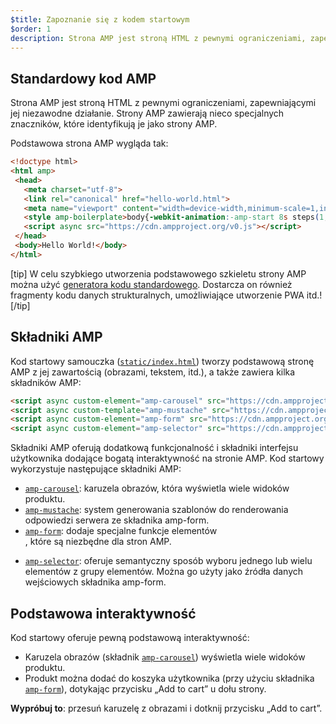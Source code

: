 ```yaml
---
$title: Zapoznanie się z kodem startowym
$order: 1
description: Strona AMP jest stroną HTML z pewnymi ograniczeniami, zapewniającymi jej niezawodne działanie. Strony AMP zawierają nieco specjalnych znaczników, które identyfikują je jako strony AMP.
---
```


## Standardowy kod AMP

Strona AMP jest stroną HTML z pewnymi ograniczeniami, zapewniającymi jej niezawodne działanie. Strony AMP zawierają nieco specjalnych znaczników, które identyfikują je jako strony AMP.

Podstawowa strona AMP wygląda tak:

```html
<!doctype html>
<html amp>
 <head>
   <meta charset="utf-8">
   <link rel="canonical" href="hello-world.html">
   <meta name="viewport" content="width=device-width,minimum-scale=1,initial-scale=1">
   <style amp-boilerplate>body{-webkit-animation:-amp-start 8s steps(1,end) 0s 1 normal both;-moz-animation:-amp-start 8s steps(1,end) 0s 1 normal both;-ms-animation:-amp-start 8s steps(1,end) 0s 1 normal both;animation:-amp-start 8s steps(1,end) 0s 1 normal both}@-webkit-keyframes -amp-start{from{visibility:hidden}to{visibility:visible}}@-moz-keyframes -amp-start{from{visibility:hidden}to{visibility:visible}}@-ms-keyframes -amp-start{from{visibility:hidden}to{visibility:visible}}@-o-keyframes -amp-start{from{visibility:hidden}to{visibility:visible}}@keyframes -amp-start{from{visibility:hidden}to{visibility:visible}}</style><noscript><style amp-boilerplate>body{-webkit-animation:none;-moz-animation:none;-ms-animation:none;animation:none}</style></noscript>
   <script async src="https://cdn.ampproject.org/v0.js"></script>
 </head>
 <body>Hello World!</body>
</html>
```

[tip] W celu szybkiego utworzenia podstawowego szkieletu strony AMP można użyć [generatora kodu standardowego](https://amp.dev/boilerplate). Dostarcza on również fragmenty kodu danych strukturalnych, umożliwiające utworzenie PWA itd.! [/tip]

## Składniki AMP

Kod startowy samouczka ([`static/index.html`](https://github.com/googlecodelabs/advanced-interactivity-in-amp/blob/master/static/index.html)) tworzy podstawową stronę AMP z jej zawartością (obrazami, tekstem, itd.), a także zawiera kilka składników AMP:

```html
<script async custom-element="amp-carousel" src="https://cdn.ampproject.org/v0/amp-carousel-0.1.js"></script>
<script async custom-template="amp-mustache" src="https://cdn.ampproject.org/v0/amp-mustache-0.1.js"></script>
<script async custom-element="amp-form" src="https://cdn.ampproject.org/v0/amp-form-0.1.js"></script>
<script async custom-element="amp-selector" src="https://cdn.ampproject.org/v0/amp-selector-0.1.js"></script>
```

Składniki AMP oferują dodatkową funkcjonalność i składniki interfejsu użytkownika dodające bogatą interaktywność na stronie AMP. Kod startowy wykorzystuje następujące składniki AMP:

- [`amp-carousel`](../../../../documentation/components/reference/amp-carousel.md): karuzela obrazów, która wyświetla wiele widoków produktu.
- [`amp-mustache`](../../../../documentation/components/reference/amp-mustache.md): system generowania szablonów do renderowania odpowiedzi serwera ze składnika amp-form.
- [`amp-form`](../../../../documentation/components/reference/amp-form.md): dodaje specjalne funkcje elementów <kod><form>, które są niezbędne dla stron AMP.</kod>
- [`amp-selector`](../../../../documentation/components/reference/amp-selector.md): oferuje semantyczny sposób wyboru jednego lub wielu elementów z grupy elementów. Można go użyty jako źródła danych wejściowych składnika amp-form.

## Podstawowa interaktywność

Kod startowy oferuje pewną podstawową interaktywność:

- Karuzela obrazów (składnik [`amp-carousel`](../../../../documentation/components/reference/amp-carousel.md)) wyświetla wiele widoków produktu.
- Produkt można dodać do koszyka użytkownika (przy użyciu składnika [`amp-form`](../../../../documentation/components/reference/amp-form.md)), dotykając przycisku „Add to cart” u dołu strony.

**Wypróbuj to**: przesuń karuzelę z obrazami i dotknij przycisku „Add to cart”.
